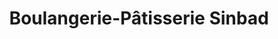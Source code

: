 ---
title: "Boulangerie-Pâtisserie Sinbad"
url: /montreal/boulangerie-patisserie-sinbad/
shop: Bäckerei
---
